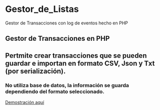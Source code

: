 # Gestor_de_Listas
Gestor de Transacciones con log de eventos hecho en PHP

<h2> Gestor de Transacciones en PHP </h2>

## Pertmite crear transacciones que se pueden guardar e importan en formato CSV, Json y Txt (por serialización). 
### No utiliza base de datos, la información se guarda dependiendo del formato seleccionado.

[Demostración aquí](https://youtu.be/fufKMGZxA14)
